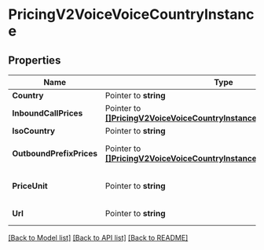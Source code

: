 # PricingV2VoiceVoiceCountryInstance

## Properties

Name | Type | Description | Notes
------------ | ------------- | ------------- | -------------
**Country** | Pointer to **string** | The name of the country |
**InboundCallPrices** | Pointer to [**[]PricingV2VoiceVoiceCountryInstanceInboundCallPrices**](pricing_v2_voice_voice_country_instance_inbound_call_prices.md) | The list of InboundCallPrice records |
**IsoCountry** | Pointer to **string** | The ISO country code |
**OutboundPrefixPrices** | Pointer to [**[]PricingV2VoiceVoiceCountryInstanceOutboundPrefixPrices**](pricing_v2_voice_voice_country_instance_outbound_prefix_prices.md) | The list of OutboundPrefixPriceWithOrigin records |
**PriceUnit** | Pointer to **string** | The currency in which prices are measured, in ISO 4127 format (e.g. usd, eur, jpy) |
**Url** | Pointer to **string** | The absolute URL of the resource |

[[Back to Model list]](../README.md#documentation-for-models) [[Back to API list]](../README.md#documentation-for-api-endpoints) [[Back to README]](../README.md)


